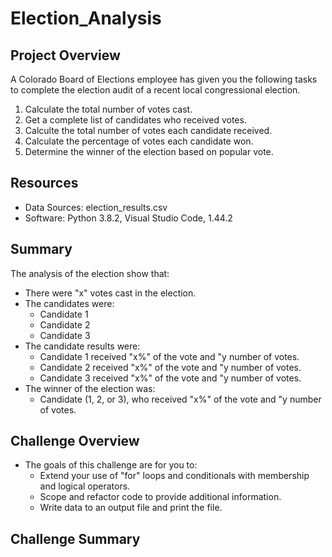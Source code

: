 # Election_Analysis

## Project Overview
A Colorado Board of Elections employee has given you the following tasks to complete the election audit of a recent local congressional election.

1. Calculate the total number of votes cast.
2. Get a complete list of candidates who received votes.
3. Calculte the total number of votes each candidate received.
4. Calculate the percentage of votes each candidate won.
5. Determine the winner of the election based on popular vote. 

## Resources
- Data Sources: election_results.csv
- Software: Python 3.8.2, Visual Studio Code, 1.44.2

## Summary
The analysis of the election show that:
- There were "x" votes cast in the election.
- The candidates were:
    - Candidate 1
    - Candidate 2
    - Candidate 3
- The candidate results were:
    - Candidate 1 received "x%" of the vote and "y number of votes.
    - Candidate 2 received "x%" of the vote and "y number of votes.
    - Candidate 3 received "x%" of the vote and "y number of votes.
- The winner of the election was:
    - Candidate (1, 2, or 3), who received "x%" of the vote and "y number of votes.
    
## Challenge Overview
- The goals of this challenge are for you to:
    - Extend your use of "for" loops and conditionals with membership and logical operators.
    - Scope and refactor code to provide additional information.
    - Write data to an output file and print the file.

## Challenge Summary

